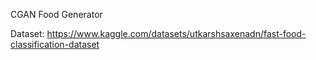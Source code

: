 CGAN Food Generator

Dataset: https://www.kaggle.com/datasets/utkarshsaxenadn/fast-food-classification-dataset
